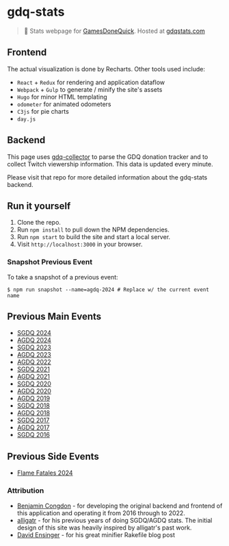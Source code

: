 # gdq-stats

> :space_invader: Stats webpage for [GamesDoneQuick](gamesdonequick.com). Hosted at [gdqstats.com](https://gdqstats.com)

## Frontend

The actual visualization is done by Recharts. Other tools used include:

- `React` + `Redux` for rendering and application dataflow
- `Webpack` + `Gulp` to generate / minify the site's assets
- `Hugo` for minor HTML templating
- `odometer` for animated odometers
- `C3js` for pie charts
- `day.js`

## Backend

This page uses [gdq-collector](https://github.com/crunchtime-ali/gdq-collector) to parse the GDQ donation tracker and to collect Twitch viewership information. This data is updated every minute.

Please visit that repo for more detailed information about the gdq-stats backend.

## Run it yourself

1. Clone the repo.
2. Run `npm install` to pull down the NPM dependencies.
3. Run `npm start` to build the site and start a local server.
4. Visit `http://localhost:3000` in your browser.

### Snapshot Previous Event

To take a snapshot of a previous event:

```
$ npm run snapshot --name=agdq-2024 # Replace w/ the current event name
```

## Previous Main Events

- [SGDQ 2024](https://gdqstats.com/previous-events/sgdq-2024/)
- [AGDQ 2024](https://gdqstats.com/previous-events/agdq-2024/)
- [SGDQ 2023](https://gdqstats.com/previous-events/sgdq-2023/)
- [AGDQ 2023](https://gdqstats.com/previous-events/agdq-2023/)
- [AGDQ 2022](https://gdqstats.com/previous-events/agdq-2022/)
- [SGDQ 2021](https://gdqstats.com/previous-events/sgdq-2021/)
- [AGDQ 2021](https://gdqstats.com/previous-events/agdq-2021/) 
- [SGDQ 2020](https://gdqstats.com/previous-events/sgdq-2020/)
- [AGDQ 2020](https://gdqstats.com/previous-events/agdq-2020/)
- [AGDQ 2019](https://gdqstats.com/previous-events/agdq-2019/)
- [SGDQ 2018](https://gdqstats.com/previous-events/sgdq-2018/)
- [AGDQ 2018](https://gdqstats.com/previous-events/agdq-2018/)
- [SGDQ 2017](https://gdqstats.com/previous-events/sgdq-2017/)
- [AGDQ 2017](https://gdqstats.com/previous-events/agdq-2017/)
- [SGDQ 2016](https://gdqstats.com/previous-events/sgdq-2016/)

## Previous Side Events
- [Flame Fatales 2024](https://gdqstats.com/previous-events/flamefatales-2024/)

### Attribution

- [Benjamin Congdon](https://benjamincongdon.me/) - for developing the original backend and frontend of this application and operating it from 2016 through to 2022.
- [alligatr](http://alligatr.co.uk/) - for his previous years of doing SGDQ/AGDQ stats. The initial design of this site was heavily inspired by alligatr's past work.
- [David Ensinger](http://davidensinger.com/2013/08/how-i-use-reduce-to-minify-and-optimize-assets-for-production/) - for his great minifier Rakefile blog post
